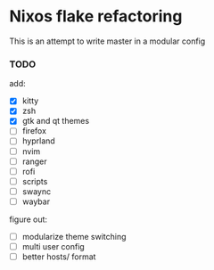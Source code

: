 # Nixos flake refactoring

This is an attempt to write master in a modular config

### TODO

add:  
- [x] kitty  
- [x] zsh
- [x] gtk and qt themes
- [ ] firefox
- [ ] hyprland
- [ ] nvim
- [ ] ranger
- [ ] rofi
- [ ] scripts
- [ ] swaync
- [ ] waybar

figure out:
- [ ] modularize theme switching
- [ ] multi user config
- [ ] better hosts/ format
